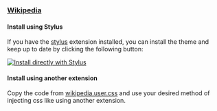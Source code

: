 ### [Wikipedia](https://www.wikipedia.com)

#### Install using Stylus

If you have the [stylus](https://add0n.com/stylus.html) extension installed, you can install the theme and keep up to date by clicking the following button:

[![Install directly with Stylus](https://img.shields.io/badge/Install%20directly%20with-Stylus-00adad.svg)](https://raw.githubusercontent.com/wasi-master/wikipedia/master/wikipedia.user.css)

#### Install using another extension

Copy the code from [wikipedia.user.css](https://raw.githubusercontent.com/wasi-master/wikipedia/master/wikipedia.user.css) and use your desired method of injecting css like using another extension. 
